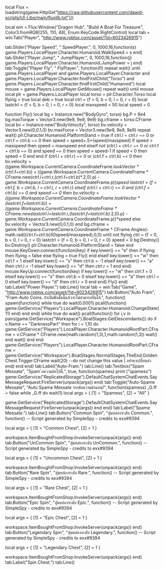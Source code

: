 local Flux = loadstring(game:HttpGet"https://raw.githubusercontent.com/dawid-scripts/UI-Libs/main/fluxlib.txt")()

local win = Flux:Window("Dragon Hub", "Build A Boat For Treasure", Color3.fromRGB(255, 110, 48), Enum.KeyCode.RightControl)
local tab = win:Tab("Player", "http://www.roblox.com/asset/?id=6023426915")

tab:Slider("Player Speed", " SpeedPlayer.", 0, 1000,16,function(s)
game.Players.LocalPlayer.Character.Humanoid.WalkSpeed = s
end)
tab:Slider("Player Jump", " JumpPlayer.", 0, 1000,16,function(j)
game.Players.LocalPlayer.Character.Humanoid.JumpPower = j
end)
tab:Toggle("Player Fly", " FlyPlayer.", function(fl)
repeat wait()
   until game.Players.LocalPlayer and game.Players.LocalPlayer.Character and game.Players.LocalPlayer.Character:findFirstChild("Torso") and game.Players.LocalPlayer.Character:findFirstChild("Humanoid")
local mouse = game.Players.LocalPlayer:GetMouse()
repeat wait() until mouse
local plr = game.Players.LocalPlayer
local torso = plr.Character.Torso
local flying = true
local deb = true
local ctrl = {f = 0, b = 0, l = 0, r = 0}
local lastctrl = {f = 0, b = 0, l = 0, r = 0}
local maxspeed = 50
local speed = 0

function Fly()
local bg = Instance.new("BodyGyro", torso)
bg.P = 9e4
bg.maxTorque = Vector3.new(9e9, 9e9, 9e9)
bg.cframe = torso.CFrame
local bv = Instance.new("BodyVelocity", torso)
bv.velocity = Vector3.new(0,0.1,0)
bv.maxForce = Vector3.new(9e9, 9e9, 9e9)
repeat wait()
plr.Character.Humanoid.PlatformStand = true
if ctrl.l + ctrl.r ~= 0 or ctrl.f + ctrl.b ~= 0 then
speed = speed+.5+(speed/maxspeed)
if speed > maxspeed then
speed = maxspeed
end
elseif not (ctrl.l + ctrl.r ~= 0 or ctrl.f + ctrl.b ~= 0) and speed ~= 0 then
speed = speed-1
if speed < 0 then
speed = 0
end
end
if (ctrl.l + ctrl.r) ~= 0 or (ctrl.f + ctrl.b) ~= 0 then
bv.velocity = ((game.Workspace.CurrentCamera.CoordinateFrame.lookVector * (ctrl.f+ctrl.b)) + ((game.Workspace.CurrentCamera.CoordinateFrame * CFrame.new(ctrl.l+ctrl.r,(ctrl.f+ctrl.b)*.2,0).p) - game.Workspace.CurrentCamera.CoordinateFrame.p))*speed
lastctrl = {f = ctrl.f, b = ctrl.b, l = ctrl.l, r = ctrl.r}
elseif (ctrl.l + ctrl.r) == 0 and (ctrl.f + ctrl.b) == 0 and speed ~= 0 then
bv.velocity = ((game.Workspace.CurrentCamera.CoordinateFrame.lookVector * (lastctrl.f+lastctrl.b)) + ((game.Workspace.CurrentCamera.CoordinateFrame * CFrame.new(lastctrl.l+lastctrl.r,(lastctrl.f+lastctrl.b)*.2,0).p) - game.Workspace.CurrentCamera.CoordinateFrame.p))*speed
else
bv.velocity = Vector3.new(0,0.1,0)
end
bg.cframe = game.Workspace.CurrentCamera.CoordinateFrame * CFrame.Angles(-math.rad((ctrl.f+ctrl.b)*50*speed/maxspeed),0,0)
until not flying
ctrl = {f = 0, b = 0, l = 0, r = 0}
lastctrl = {f = 0, b = 0, l = 0, r = 0}
speed = 0
bg:Destroy()
bv:Destroy()
plr.Character.Humanoid.PlatformStand = false
end
mouse.KeyDown:connect(function(key)
if key:lower() == "e" then
if flying then flying = false
else
flying = true
Fly()
end
elseif key:lower() == "w" then
ctrl.f = 1
elseif key:lower() == "s" then
ctrl.b = -1
elseif key:lower() == "a" then
ctrl.l = -1
elseif key:lower() == "d" then
ctrl.r = 1
end
end)
mouse.KeyUp:connect(function(key)
if key:lower() == "w" then
ctrl.f = 0
elseif key:lower() == "s" then
ctrl.b = 0
elseif key:lower() == "a" then
ctrl.l = 0
elseif key:lower() == "d" then
ctrl.r = 0
end
end)
Fly()
end)
tab:Label("Power Player.")
tab:Line()
local tab = win:Tab("Game", "http://www.roblox.com/asset/?id=6023426915")
tab:Button("Auto Fram", "Fram-Auto Coins. ถ้าเปิดฟังชั้นนี้แล้วจะไม่สามารถปิดได้.", function()
spawn(function()
    while true do wait(0.0001)
        pcall(function()
            game:GetService("Players").LocalPlayer.Character.Humanoid:ChangeState(11)
        end)
    end
end)
while true do wait()
    pcall(function()
        for i,v in pairs(game:GetService("Workspace").BoatStages:GetDescendants()) do
            if v.Name == "DarknessPart" then
                for i = 1,10 do
                    game:GetService("Players").LocalPlayer.Character.HumanoidRootPart.CFrame = v.CFrame * CFrame.new(math.random(1,3),1,math.random(1,3))
                    wait()
                end
                wait()
            end
        end
        game:GetService("Players").LocalPlayer.Character.HumanoidRootPart.CFrame = game:GetService("Workspace").BoatStages.NormalStages.TheEnd.GoldenChest.Trigger.CFrame
        wait(20) --do not change this value | อย่าหาเปลี่ยนค่า
    end)
end
end)
tab:Label("Auto-Fram.")
tab:Line()
tab:Textbox("Spam Messate", "Spam ้อความต่อไปนี้.", true, function(spames)
print ("spamess")
game:GetService("ReplicatedStorage").DefaultChatSystemChatEvents.SayMessageRequest:FireServer(unpack(args))
end)
tab:Toggle("Auto-Spame Messate", "Auto Spame Messate จากข้อความด้านบน!", function(spamess)
_G.ff = false
while _G.ff do wait(1)
local args = {
    [1] = "Spamess",
    [2] = "All"
}

game:GetService("ReplicatedStorage").DefaultChatSystemChatEvents.SayMessageRequest:FireServer(unpack(args))
end
end)
tab:Label("Spame Messate.")
tab:Line()
tab:Button("Common Spin", "สุ่มหล่องระดับ Common.", function()
-- Script generated by SimpleSpy - credits to exx#9394

local args = {
    [1] = "Common Chest",
    [2] = 1
}

workspace.ItemBoughtFromShop:InvokeServer(unpack(args))
end)
tab:Button("UnCommon Spin", "สุ่มหล่องระดับ UnCommon.", function()
-- Script generated by SimpleSpy - credits to exx#9394

local args = {
    [1] = "Uncommon Chest",
    [2] = 1
}

workspace.ItemBoughtFromShop:InvokeServer(unpack(args))
end)
tab:Button("Rare Spin", "สุ่มหล่องระดับ Rare.", function()
-- Script generated by SimpleSpy - credits to exx#9394

local args = {
    [1] = "Rare Chest",
    [2] = 1
}

workspace.ItemBoughtFromShop:InvokeServer(unpack(args))
end)
tab:Button("Epic Spin", "สุ่มหล่องระดับ Epic.", function()
-- Script generated by SimpleSpy - credits to exx#9394

local args = {
    [1] = "Epic Chest",
    [2] = 1
}

workspace.ItemBoughtFromShop:InvokeServer(unpack(args))
end)
tab:Button("Legendary Spin", "สุ่มหล่องระดับ Legendary.", function()
-- Script generated by SimpleSpy - credits to exx#9394

local args = {
    [1] = "Legendary Chest",
    [2] = 1
}

workspace.ItemBoughtFromShop:InvokeServer(unpack(args))
end)
tab:Label("Spin Chest.")
tab:Line()
